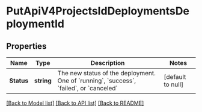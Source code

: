 # PutApiV4ProjectsIdDeploymentsDeploymentId

## Properties
Name | Type | Description | Notes
------------ | ------------- | ------------- | -------------
**Status** | **string** | The new status of the deployment. One of &#x60;running&#x60;, &#x60;success&#x60;, &#x60;failed&#x60;, or &#x60;canceled&#x60; | [default to null]

[[Back to Model list]](../README.md#documentation-for-models) [[Back to API list]](../README.md#documentation-for-api-endpoints) [[Back to README]](../README.md)


